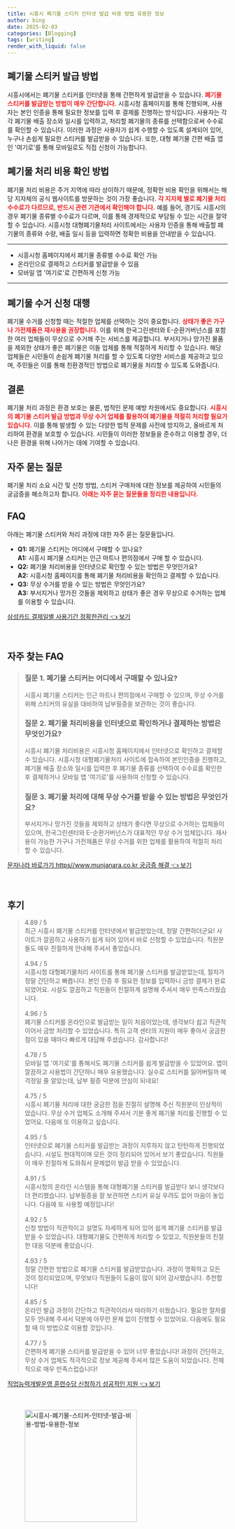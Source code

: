 ```yaml
---
title: 시흥시 폐기물 스티커 인터넷 발급 비용 방법 유용한 정보
author: bing
date: 2025-02-03
categories: [Blogging]
tags: [writing]
render_with_liquid: false
---
```

<h2 id='폐기물 스티커 발급 방법'>폐기물 스티커 발급 방법</h2>

<p>시흥시에서는 폐기물 스티커를 인터넷을 통해 간편하게 발급받을 수 있습니다. <b><span style="color: #ee2323;">폐기물 스티커를 발급받는 방법이 매우 간단합니다.</span></b> 시흥시청 홈페이지를 통해 진행되며, 사용자는 본인 인증을 통해 필요한 정보를 입력 후 결제를 진행하는 방식입니다. 사용자는 각각 폐기물 배출 장소와 일시를 입력하고, 처리할 폐기물의 종류를 선택함으로써 수수료를 확인할 수 있습니다. 이러한 과정은 사용자가 쉽게 수행할 수 있도록 설계되어 있어, 누구나 손쉽게 필요한 스티커를 발급받을 수 있습니다. 또한, 대형 폐기물 간편 배출 앱인 '여기로'를 통해 모바일로도 직접 신청이 가능합니다. </p>

<h2 id='폐기물 처리 비용 확인 방법'>폐기물 처리 비용 확인 방법</h2>

<p>폐기물 처리 비용은 주거 지역에 따라 상이하기 때문에, 정확한 비용 확인을 위해서는 해당 지자체의 공식 웹사이트를 방문하는 것이 가장 좋습니다. <b><span style="color: #ee2323;">각 지자체 별로 폐기물 처리 수수료가 다르므로, 반드시 관련 기관에서 확인해야 합니다.</span></b> 예를 들어, 경기도 시흥시의 경우 폐기물 종류별 수수료가 다르며, 이를 통해 경제적으로 부담될 수 있는 시간을 절약할 수 있습니다. 시흥시청 대형폐기물처리 사이트에서는 사용자 인증을 통해 배출할 폐기물의 종류와 수량, 배출 일시 등을 입력하면 정확한 비용을 안내받을 수 있습니다.</p>

<hr />

<ul>
    <li>시흥시청 홈페이지에서 폐기물 종류별 수수료 확인 가능</li>
    <li>온라인으로 결제하고 스티커를 발급받을 수 있음</li>
    <li>모바일 앱 '여기로'로 간편하게 신청 가능</li>
</ul>

<hr />

<h2 id='폐기물 수거 신청 대행'>폐기물 수거 신청 대행</h2>

<p>폐기물 수거를 신청할 때는 적절한 업체를 선택하는 것이 중요합니다. <b><span style="color: #ee2323;">상태가 좋은 가구나 가전제품은 재사용을 권장합니다.</span></b> 이를 위해 한국그린센터와 E-순환거버넌스를 포함한 여러 업체들이 무상으로 수거해 주는 서비스를 제공합니다. 부서지거나 망가진 물품을 제외한 상태가 좋은 폐기물은 이들 업체를 통해 적절하게 처리할 수 있습니다. 해당 업체들은 시민들이 손쉽게 폐기물 처리를 할 수 있도록 다양한 서비스를 제공하고 있으며, 주민들은 이를 통해 친환경적인 방법으로 폐기물을 처리할 수 있도록 도와줍니다.</p>

<h2 id='결론'>결론</h2>

<p>폐기물 처리 과정은 환경 보호는 물론, 법적인 문제 예방 차원에서도 중요합니다. <b><span style="color: #ee2323;">시흥시의 폐기물 스티커 발급 방법과 무상 수거 업체를 활용하여 폐기물을 적절히 처리할 필요가 있습니다.</span></b> 이를 통해 발생할 수 있는 다양한 법적 문제를 사전에 방지하고, 올바르게 처리하여 환경을 보호할 수 있습니다. 시민들이 이러한 정보들을 준수하고 이용할 경우, 더 나은 환경을 위해 나아가는 데에 기여할 수 있습니다.</p>

<h2 id='자주 묻는 질문'>자주 묻는 질문</h2>

<p>폐기물 처리 소요 시간 및 신청 방법, 스티커 구매처에 대한 정보를 제공하여 시민들의 궁금증을 해소하고자 합니다. <b><span style="color: #ee2323;">아래는 자주 묻는 질문들을 정리한 내용입니다.</span></b></p>

<h2 id='FAQ'>FAQ</h2>

<p>아래는 폐기물 스티커와 처리 과정에 대한 자주 묻는 질문들입니다.</p>

<ul>
    <li><b>Q1:</b> 폐기물 스티커는 어디에서 구매할 수 있나요?<br><b>A1:</b> 시흥시 폐기물 스티커는 인근 마트나 편의점에서 구매 할 수 있습니다.</li>
    <li><b>Q2:</b> 폐기물 처리비용을 인터넷으로 확인할 수 있는 방법은 무엇인가요?<br><b>A2:</b> 시흥시청 홈페이지를 통해 폐기물 처리비용을 확인하고 결제할 수 있습니다.</li>
    <li><b>Q3:</b> 무상 수거를 받을 수 있는 방법은 무엇인가요?<br><b>A3:</b> 부서지거나 망가진 것들을 제외하고 상태가 좋은 경우 무상으로 수거하는 업체를 이용할 수 있습니다.</li>
</ul>
<p><a class="click-button" title="삼성카드 결제일별 사용기간 정확한관리" href="https://aptwhite.github.io/posts/%EC%82%BC%EC%84%B1%EC%B9%B4%EB%93%9C-%EA%B2%B0%EC%A0%9C%EC%9D%BC%EB%B3%84-%EC%82%AC%EC%9A%A9%EA%B8%B0%EA%B0%84-%EC%A0%95%ED%99%95%ED%95%9C%EA%B4%80%EB%A6%AC/" rel="dofollow">삼성카드 결제일별 사용기간 정확한관리 👈 보기</a></p><br>
<h2 id='자주_찾는_FAQ'>자주 찾는 FAQ</h2>
<div itemscope="" itemtype="https://schema.org/FAQPage"> 
<blockquote> 
<div itemscope="" itemprop="mainEntity" itemtype="https://schema.org/Question"> 
<h3 itemprop="name">질문 1. 폐기물 스티커는 어디에서 구매할 수 있나요?</h3> 
<div itemscope="" itemprop="acceptedAnswer" itemtype="https://schema.org/Answer"> 
<span itemprop="text"> 
<p>시흥시 폐기물 스티커는 인근 마트나 편의점에서 구매할 수 있으며, 무상 수거를 위해 스티커의 유실을 대비하여 납부필증을 보관하는 것이 좋습니다.</p> 
</span> 
</div> 
</div> 
<div itemscope="" itemprop="mainEntity" itemtype="https://schema.org/Question"> 
<h3 itemprop="name">질문 2. 폐기물 처리비용을 인터넷으로 확인하거나 결제하는 방법은 무엇인가요?</h3> 
<div itemscope="" itemprop="acceptedAnswer" itemtype="https://schema.org/Answer"> 
<span itemprop="text"> 
<p>시흥시 폐기물 처리비용은 시흥시청 홈페이지에서 인터넷으로 확인하고 결제할 수 있습니다. 시흥시청 대형폐기물처리 사이트에 접속하여 본인인증을 진행하고, 폐기물 배출 장소와 일시를 입력한 후 폐기물 종류를 선택하여 수수료를 확인한 후 결제하거나 모바일 앱 '여기로'를 사용하여 신청할 수 있습니다.</p> 
</span> 
</div> 
</div> 
<div itemscope="" itemprop="mainEntity" itemtype="https://schema.org/Question"> 
<h3 itemprop="name">질문 3. 폐기물 처리에 대해 무상 수거를 받을 수 있는 방법은 무엇인가요?</h3> 
<div itemscope="" itemprop="acceptedAnswer" itemtype="https://schema.org/Answer"> 
<span itemprop="text"> 
<p>부서지거나 망가진 것들을 제외하고 상태가 좋다면 무상으로 수거하는 업체들이 있으며, 한국그린센터와 E-순환거버넌스가 대표적인 무상 수거 업체입니다. 재사용이 가능한 가구나 가전제품은 무상 수거를 위한 업체를 활용하여 적절히 처리할 수 있습니다.</p> 
</span> 
</div> 
</div> 
</blockquote> 
</div>
<p><a class="click-button" title="문자나라 바로가기 https//www.munjanara.co.kr 궁금증 해결" href="https://aptwhite.github.io/posts/%EB%AC%B8%EC%9E%90%EB%82%98%EB%9D%BC-%EB%B0%94%EB%A1%9C%EA%B0%80%EA%B8%B0-httpswww.munjanara.co.kr-%EA%B6%81%EA%B8%88%EC%A6%9D-%ED%95%B4%EA%B2%B0/" rel="dofollow">문자나라 바로가기 https//www.munjanara.co.kr 궁금증 해결 👈 보기</a></p><br>
<h2 id='후기'>후기</h2>
<div itemscope itemtype="https://schema.org/Product">
  <blockquote>
  <div itemprop="review" itemscope itemtype="https://schema.org/Review">
      <div itemprop="reviewRating" itemscope itemtype="https://schema.org/Rating"> <span itemprop="ratingValue">4.89</span> / <span itemprop="bestRating">5</span> </div>
      <span itemprop="reviewBody">최근 시흥시 폐기물 스티커를 인터넷에서 발급받았는데, 정말 간편하더군요! 사이트가 깔끔하고 사용하기 쉽게 되어 있어서 바로 신청할 수 있었습니다. 직원분들도 매우 친절하게 안내해 주셔서 좋았습니다.</span>
  </div>
  <br>
  <div itemprop="review" itemscope itemtype="https://schema.org/Review">
      <div itemprop="reviewRating" itemscope itemtype="https://schema.org/Rating"> <span itemprop="ratingValue">4.94</span> / <span itemprop="bestRating">5</span> </div>
      <span itemprop="reviewBody">시흥시청 대형폐기물처리 사이트를 통해 폐기물 스티커를 발급받았는데, 절차가 정말 간단하고 빠릅니다. 본인 인증 후 필요한 정보를 입력하니 금방 결제가 완료되었어요. 시설도 깔끔하고 직원들이 친절하게 설명해 주셔서 매우 만족스러웠습니다.</span>
  </div>
  <br>
  <div itemprop="review" itemscope itemtype="https://schema.org/Review">
      <div itemprop="reviewRating" itemscope itemtype="https://schema.org/Rating"> <span itemprop="ratingValue">4.96</span> / <span itemprop="bestRating">5</span> </div>
      <span itemprop="reviewBody">폐기물 스티커를 온라인으로 발급받는 일이 처음이었는데, 생각보다 쉽고 직관적이어서 금방 처리할 수 있었습니다. 특히 고객 센터의 지원이 매우 좋아서 궁금한 점이 있을 때마다 빠르게 대답해 주셨습니다. 감사합니다!</span>
  </div>
  <br>
  <div itemprop="review" itemscope itemtype="https://schema.org/Review">
      <div itemprop="reviewRating" itemscope itemtype="https://schema.org/Rating"> <span itemprop="ratingValue">4.78</span> / <span itemprop="bestRating">5</span> </div>
      <span itemprop="reviewBody">모바일 앱 '여기로'를 통해서도 폐기물 스티커를 쉽게 발급받을 수 있었어요. 앱이 깔끔하고 사용법이 간단하니 매우 유용했습니다. 실수로 스티커를 잃어버릴까 예 걱정일 줄 알았는데, 납부 필증 덕분에 안심이 되네요!</span>
  </div>
  <br>
  <div itemprop="review" itemscope itemtype="https://schema.org/Review">
      <div itemprop="reviewRating" itemscope itemtype="https://schema.org/Rating"> <span itemprop="ratingValue">4.75</span> / <span itemprop="bestRating">5</span> </div>
      <span itemprop="reviewBody">시흥시 폐기물 처리에 대한 궁금한 점을 친절히 설명해 주신 직원분이 인상적이었습니다. 무상 수거 업체도 소개해 주셔서 기분 좋게 폐기물 처리를 진행할 수 있었어요. 다음에 또 이용하고 싶습니다.</span>
  </div>
  <br>
  <div itemprop="review" itemscope itemtype="https://schema.org/Review">
      <div itemprop="reviewRating" itemscope itemtype="https://schema.org/Rating"> <span itemprop="ratingValue">4.95</span> / <span itemprop="bestRating">5</span> </div>
      <span itemprop="reviewBody">인터넷으로 폐기물 스티커를 발급받는 과정이 지루하지 않고 탄탄하게 진행되었습니다. 시설도 현대적이며 모든 것이 정리되어 있어서 보기 좋았습니다. 직원들이 매우 친절하게 도와줘서 문제없이 발급 받을 수 있었습니다.</span>
  </div>
  <br>
  <div itemprop="review" itemscope itemtype="https://schema.org/Review">
      <div itemprop="reviewRating" itemscope itemtype="https://schema.org/Rating"> <span itemprop="ratingValue">4.91</span> / <span itemprop="bestRating">5</span> </div>
      <span itemprop="reviewBody">시흥시청의 온라인 시스템을 통해 대형폐기물 스티커를 발급받다 보니 생각보다 더 편리했습니다. 납부필증을 잘 보관하면 스티커 유실 우려도 없어 마음이 놓입니다. 다음에 또 사용할 예정입니다!</span>
  </div>
  <br>
  <div itemprop="review" itemscope itemtype="https://schema.org/Review">
      <div itemprop="reviewRating" itemscope itemtype="https://schema.org/Rating"> <span itemprop="ratingValue">4.92</span> / <span itemprop="bestRating">5</span> </div>
      <span itemprop="reviewBody">신청 방법이 직관적이고 설명도 자세하게 되어 있어 쉽게 폐기물 스티커를 발급받을 수 있었습니다. 대형폐기물도 간편하게 처리할 수 있었고, 직원분들의 친절한 대응 덕분에 좋았습니다.</span>
  </div>
  <br>
  <div itemprop="review" itemscope itemtype="https://schema.org/Review">
      <div itemprop="reviewRating" itemscope itemtype="https://schema.org/Rating"> <span itemprop="ratingValue">4.93</span> / <span itemprop="bestRating">5</span> </div>
      <span itemprop="reviewBody">정말 간편한 방법으로 폐기물 스티커를 발급받았습니다. 과정이 명확하고 모든 것이 정리되었으며, 무엇보다 직원들이 도움이 많이 되어 감사했습니다. 추천합니다!</span>
  </div>
  <br>
  <div itemprop="review" itemscope itemtype="https://schema.org/Review">
      <div itemprop="reviewRating" itemscope itemtype="https://schema.org/Rating"> <span itemprop="ratingValue">4.85</span> / <span itemprop="bestRating">5</span> </div>
      <span itemprop="reviewBody">온라인 발급 과정이 간단하고 직관적이라서 따라하기 쉬웠습니다. 필요한 절차를 모두 안내해 주셔서 덕분에 아무런 문제 없이 진행할 수 있었어요. 다음에도 필요할 때 이 방법으로 이용할 것입니다.</span>
  </div>
  <br>
  <div itemprop="review" itemscope itemtype="https://schema.org/Review">
      <div itemprop="reviewRating" itemscope itemtype="https://schema.org/Rating"> <span itemprop="ratingValue">4.77</span> / <span itemprop="bestRating">5</span> </div>
      <span itemprop="reviewBody">간편하게 폐기물 스티커를 발급받을 수 있어 너무 좋았습니다! 과정이 간단하고, 무상 수거 업체도 적극적으로 정보 제공해 주셔서 많은 도움이 되었습니다. 전체적으로 매우 만족스럽습니다!</span>
  </div>
  </blockquote>
</div>
<p><a class="click-button" title="직업능력개발운영 훈련수당 신청하기 성공적인 지원" href="https://aptwhite.github.io/posts/%EC%A7%81%EC%97%85%EB%8A%A5%EB%A0%A5%EA%B0%9C%EB%B0%9C%EC%9A%B4%EC%98%81-%ED%9B%88%EB%A0%A8%EC%88%98%EB%8B%B9-%EC%8B%A0%EC%B2%AD%ED%95%98%EA%B8%B0-%EC%84%B1%EA%B3%B5%EC%A0%81%EC%9D%B8-%EC%A7%80%EC%9B%90/" rel="dofollow">직업능력개발운영 훈련수당 신청하기 성공적인 지원 👈 보기</a></p><br>
<figure class="image"><img src="https://aptwhite.github.io/assets/img/thumbnail/시흥시-폐기물-스티커-인터넷-발급-비용-방법-유용한-정보.webp" alt="시흥시-폐기물-스티커-인터넷-발급-비용-방법-유용한-정보" width="256" height="256"></figure>